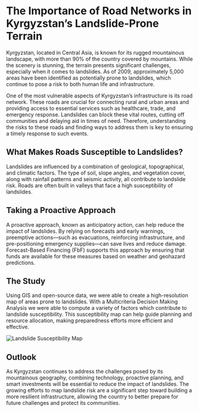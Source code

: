 # The Importance of Road Networks in Kyrgyzstan’s Landslide-Prone Terrain

Kyrgyzstan, located in Central Asia, is known for its rugged mountainous landscape, with more than 90% of the country covered by mountains. While the scenery is stunning, the terrain presents significant challenges, especially when it comes to landslides. As of 2009, approximately 5,000 areas have been identified as potentially prone to landslides, which continue to pose a risk to both human life and infrastructure.

One of the most vulnerable aspects of Kyrgyzstan’s infrastructure is its road network. These roads are crucial for connecting rural and urban areas and providing access to essential services such as healthcare, trade, and emergency response. Landslides can block these vital routes, cutting off communities and delaying aid in times of need. Therefore, understanding the risks to these roads and finding ways to address them is key to ensuring a timely response to such events.

## What Makes Roads Susceptible to Landslides?

Landslides are influenced by a combination of geological, topographical, and climatic factors. The type of soil, slope angles, and vegetation cover, along with rainfall patterns and seismic activity, all contribute to landslide risk. Roads are often built in valleys that face a high susceptibility of landslides.

## Taking a Proactive Approach

A proactive approach, known as anticipatory action, can help reduce the impact of landslides. By relying on forecasts and early warnings, preemptive actions—such as evacuations, reinforcing infrastructure, and pre-positioning emergency supplies—can save lives and reduce damage. Forecast-Based Financing (FbF) supports this approach by ensuring that funds are available for these measures based on weather and geohazard predictions.

## The Study

Using GIS and open-source data, we were able to create a high-resolution map of areas prone to landslides. With a Multicriteria Decision Making Analysis we were able to compute a variety of factors which contribute to landslide susceptibility. This susceptibility map can help guide planning and resource allocation, making preparedness efforts more efficient and effective. 

![Landslide Susceptibility Map](susceptibility3.png)

## Outlook

As Kyrgyzstan continues to address the challenges posed by its mountainous geography, combining technology, proactive planning, and smart investments will be essential to reduce the impact of landslides. The growing efforts to map landslide risk are a significant step toward building a more resilient infrastructure, allowing the country to better prepare for future challenges and protect its communities.



